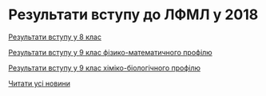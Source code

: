 # Результати вступу до ЛФМЛ у 2018

[Результати вступу у 8 клас](/files/blog/результати-вступу-до-лфмл-у-2018/вступ-2018-у-8-клас.pdf)

[Результати вступу у 9 клас фізико-математичного профілю](/files/blog/результати-вступу-до-лфмл-у-2018/вступ-2018-у-9-фм.pdf)

[Результати вступу у 9 клас хіміко-біологічного профілю](/files/blog/результати-вступу-до-лфмл-у-2018/вступ-2018-у-9-хб.pdf)

[Читати усі новини](/news)
